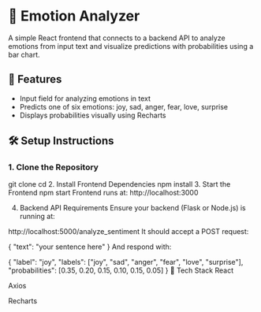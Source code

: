 # 🧠 Emotion Analyzer

A simple React frontend that connects to a backend API to analyze emotions from input text and visualize predictions with probabilities using a bar chart.

## 🚀 Features

- Input field for analyzing emotions in text
- Predicts one of six emotions: joy, sad, anger, fear, love, surprise
- Displays probabilities visually using Recharts

## 🛠️ Setup Instructions

### 1. Clone the Repository
git clone <your-repo-url>
cd <project-folder>
2. Install Frontend Dependencies
npm install
3. Start the Frontend
npm start
Frontend runs at: http://localhost:3000

4. Backend API Requirements
Ensure your backend (Flask or Node.js) is running at:

http://localhost:5000/analyze_sentiment
It should accept a POST request:

{
  "text": "your sentence here"
}
And respond with:

{
  "label": "joy",
  "labels": ["joy", "sad", "anger", "fear", "love", "surprise"],
  "probabilities": [0.35, 0.20, 0.15, 0.10, 0.15, 0.05]
}
🧰 Tech Stack
React

Axios

Recharts
